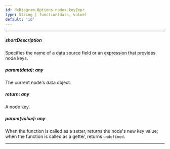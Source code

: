 ```yaml
---
id: dxDiagram.Options.nodes.keyExpr
type: String | function(data, value)
default: 'id'
---
```

---
##### shortDescription
Specifies the name of a data source field or an expression that provides node keys.

##### param(data): any
The current node's data object.

##### return: any
A node key.

##### param(value): any
When the function is called as a setter, returns the node's new key value; when the function is called as a getter, returns `undefined`.

---

